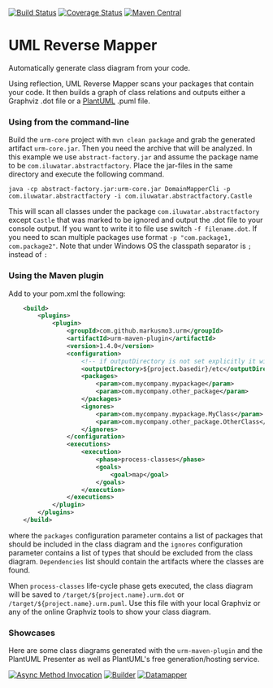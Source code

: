 [![Build Status](https://travis-ci.org/markusmo3/uml-reverse-mapper.svg?branch=master)](https://travis-ci.org/markusmo3/uml-reverse-mapper)
[![Coverage Status](https://coveralls.io/repos/github/markusmo3/uml-reverse-mapper/badge.svg)](https://coveralls.io/github/markusmo3/uml-reverse-mapper)
[![Maven Central](https://maven-badges.herokuapp.com/maven-central/de.markusmo3.urm/urm-maven-plugin/badge.svg)](https://maven-badges.herokuapp.com/maven-central/com.github.markusmo3.urm/urm-maven-plugin/)

UML Reverse Mapper
===========================

Automatically generate class diagram from your code.

Using reflection, UML Reverse Mapper scans your packages that contain your code. It then builds a graph of class relations and outputs either a Graphviz .dot file or a [PlantUML](http://www.plantuml.com/) .puml file.

### Using from the command-line

Build the `urm-core` project with `mvn clean package` and grab the generated artifact `urm-core.jar`. Then you need the archive that will be analyzed. In this example we use `abstract-factory.jar` and assume the package name to be `com.iluwatar.abstractfactory`. Place the jar-files in the same directory and execute the following command.

    java -cp abstract-factory.jar:urm-core.jar DomainMapperCli -p com.iluwatar.abstractfactory -i com.iluwatar.abstractfactory.Castle

This will scan all classes under the package `com.iluwatar.abstractfactory` except `Castle` that was marked to be ignored and output the .dot file to your console output. If you want to write it to file use switch `-f filename.dot`. If you need to scan multiple packages use format `-p "com.package1, com.package2"`. Note that under Windows OS the classpath separator is `;` instead of `:`

### Using the Maven plugin

Add to your pom.xml the following:
```xml
	<build>
		<plugins>
			<plugin>
				<groupId>com.github.markusmo3.urm</groupId>
				<artifactId>urm-maven-plugin</artifactId>
				<version>1.4.0</version>
				<configuration>
				    <!-- if outputDirectory is not set explicitly it will default to your build dir -->
                    <outputDirectory>${project.basedir}/etc</outputDirectory>
					<packages>
						<param>com.mycompany.mypackage</param>
						<param>com.mycompany.other_package</param>
					</packages>
					<ignores>
						<param>com.mycompany.mypackage.MyClass</param>
						<param>com.mycompany.other_package.OtherClass</param>
					</ignores>
				</configuration>
				<executions>
					<execution>
						<phase>process-classes</phase>
						<goals>
							<goal>map</goal>
						</goals>
					</execution>
				</executions>
			</plugin>
		</plugins>
	</build>
```

where the `packages` configuration parameter contains a list of packages that should be included in the class
diagram and the `ignores` configuration parameter contains a list of types that should be excluded from the class
diagram. `Dependencies` list should contain the artifacts where the classes are found.

When `process-classes` life-cycle phase gets executed, the class diagram will be saved to
`/target/${project.name}.urm.dot` or `/target/${project.name}.urm.puml`. Use this file with your local
Graphviz or any of the online Graphviz tools to show your class diagram.

### Showcases

Here are some class diagrams generated with the `urm-maven-plugin` and the PlantUML Presenter as well as PlantUML's
free generation/hosting service.

[![Async Method Invocation](http://plantuml.com/plantuml/png/3SlB3G8n303HLg2090TkT6Ey5easjYD_5kYUdERmDFSXEFEWj7dh4SkVhHbywdj4prSw6Qe4ILHKRWnsfhC-Ml8iHXUPKs5OYsoZnmvzWTSaR-0_mS8KNOyov5A462erZUlQ_ny0)](https://github.com/markusmo3/uml-reverse-mapper/blob/master/examples/async-method-invocation.urm.puml)
[![Builder](http://plantuml.com/plantuml/png/3ShB4S8m34NHLg20M0jsTECuRuW7oTRear0-Njt5kSy-6kU1D7wS4Ufl8gjt-VGuSq-7jJa28qgRGbBjcoxpHIcy6IwOOvEg2bleiO9V5MKuxTdvW9KqARh-Fm00)](https://github.com/markusmo3/uml-reverse-mapper/blob/master/examples/builder.urm.puml)
[![Datamapper](http://plantuml.com/plantuml/png/BSkx3SCm34NHLPm1B1Rkl0qZFyH6H8dW9_7uKP7g5WVtSVNQya1QMyu8zPt8-5jULvpvJ8VLqGCzIXr2mlPEbx5HIbiD7vXZ5LQ5JVIOmSsY3Ku71_-jf4dH-Vm0)](https://github.com/markusmo3/uml-reverse-mapper/blob/master/examples/data-mapper.urm.puml)
